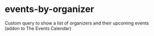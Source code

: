 # events-by-organizer
Custom query to show a list of organizers and their upcoming events (addon to The Events Calendar)

